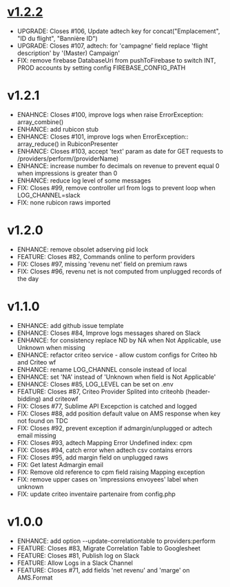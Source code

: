 <a name="v1.2.2"></a>
# [v1.2.2](https://github.com/meumobi/infomobi/compare/v1.2.1...v1.2.2)
* UPGRADE: Closes #106, Update adtech key for concat("Emplacement", "ID du flight", "Bannière ID")
* UPGRADE: Closes #107, adtech: for 'campagne' field replace 'flight description' by '(Master) Campaign'
* FIX: remove firebase DatabaseUri from pushToFirebase to switch INT, PROD accounts by setting config FIREBASE_CONFIG_PATH

<a name="v1.2.1"></a>
# v1.2.1
* ENAHNCE: Closes #100, improve logs when raise ErrorException: array_combine()
* ENHANCE: add rubicon stub
* ENHANCE: Closes #101, improve logs when ErrorException:: array_reduce() in RubiconPresenter
* ENHANCE: Closes #103, accept 'text' param as date for GET requests to /providers/perform/(providerName)
* ENHANCE: increase number fo decimals on revenue to prevent equal 0 when impressions is greater than 0
* ENHANCE: reduce log level of some messages
* FIX: Closes #99, remove controller url from logs to prevent loop when LOG_CHANNEL=slack
* FIX: none rubicon raws imported

<a name="v1.2.0"></a>
# v1.2.0
* ENHANCE: remove obsolet adserving pid lock
* FEATURE: Closes #82, Commands online to perform providers
* FIX: Closes #97, missing 'revenu net' field on premium raws
* FIX: Closes #96, revenu net is not computed from unplugged records of the day

<a name="v1.1.0"></a>
# v1.1.0
* ENHANCE: add github issue template
* ENHANCE: Closes #84, Improve logs messages shared on Slack
* ENHANCE: for consistency replace ND by NA when Not Applicable, use Unknown when missing
* ENHANCE: refactor criteo service - allow custom configs for Criteo hb and Criteo wf
* ENHANCE: rename LOG_CHANNEL console instead of local
* ENHANCE: set 'NA' instead of 'Unknown when field is Not Applicable'
* ENHANCE: Closes #85, LOG_LEVEL can be set on .env
* FEATURE: Closes #87, Criteo Provider Splited into criteohb (header-bidding) and criteowf
* FIX: Closes #77, Sublime API Excepction is catched and logged
* FIX: Closes #88, add position default value on AMS response when key not found on TDC
* FIX: Closes #92, prevent exception if admargin/unplugged or adtech email missing
* FIX: Closes #93, adtech Mapping Error Undefined index: cpm
* FIX: Closes #94, catch error when adtech csv contains errors
* FIX: Closes #95, add margin field on unplugged raws
* FIX: Get latest Admargin email
* FIX: Remove old reference to cpm field raising Mapping exception
* FIX: remove upper cases on 'impressions envoyees' label when unknown
* FIX: update criteo inventaire partenaire from config.php

<a name="v1.0.0"></a>
# v1.0.0
* ENHANCE: add option --update-correlationtable to providers:perform
* FEATURE: Closes #83, Migrate Correlation Table to Googlesheet
* FEATURE: Closes #81, Publish log on Slack
* FEATURE: Allow Logs in a Slack Channel
* FEATURE: Closes #71, add fields 'net revenu' and 'marge' on AMS.Format
